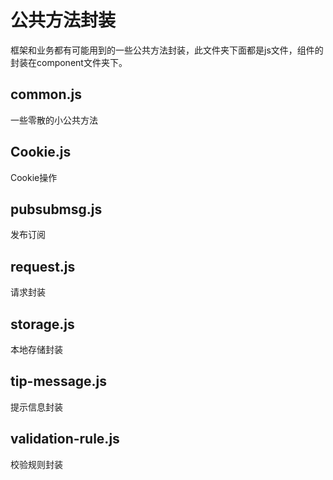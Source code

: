 # 公共方法封装

框架和业务都有可能用到的一些公共方法封装，此文件夹下面都是js文件，组件的封装在component文件夹下。

## common.js
一些零散的小公共方法

## Cookie.js
Cookie操作

## pubsubmsg.js
发布订阅

## request.js
请求封装

## storage.js
本地存储封装

## tip-message.js
提示信息封装

## validation-rule.js
校验规则封装


